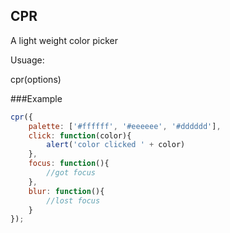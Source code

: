 ## CPR
A light weight color picker

Usuage:

cpr(options)

###Example
```javascript
cpr({
	palette: ['#ffffff', '#eeeeee', '#dddddd'],
	click: function(color){
		alert('color clicked ' + color)
	},
	focus: function(){
		//got focus
	},
	blur: function(){
		//lost focus
	}
});
```